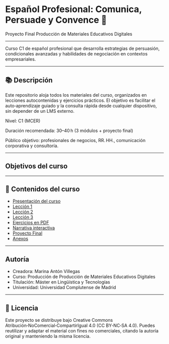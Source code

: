 # Español Profesional: Comunica, Persuade y Convence 💼
Proyecto Final Producción de Materiales Educativos Digitales

---

Curso C1 de español profesional que desarrolla estrategias de persuasión, condicionales avanzadas y habilidades de negociación en contextos empresariales.

---

## 📚 Descripción
Este repositorio aloja todos los materiales del curso, organizados en lecciones autocontenidas y ejercicios prácticos. El objetivo es facilitar el auto‑aprendizaje guiado y la consulta rápida desde cualquier dispositivo, sin depender de un LMS externo.

Nivel: C1 (MCER)

Duración recomendada: 30–40 h (3 módulos + proyecto final)

Público objetivo: profesionales de negocios, RR. HH., comunicación corporativa y consultoría.

---

## Objetivos del curso



---

## 📂 Contenidos del curso
- [Presentación del curso](Presentación/Presentacion.html)
- [Lección 1](Lecciones/Leccion1.md)
- [Lección 2](Lecciones/Leccion2.md)
- [Lección 3](https://github.com/marina-anton/curso_espanol_C1.github.io/blob/main/Lecciones/Leccion3.md)
- [Ejercicios en PDF](Ejercicios)
- [Narrativa interactiva](Narrativa_RenPy)
- [Proyecto Final](Lecciones/ProyectoFinal.md)
- [Anexos](/Anexos/README.md)

---

## Autoría
- Creadora: Marina Antón Villegas
- Curso: Producción de Producción de Materiales Educativos Digitales
- Titulación: Máster en Lingüística y Tecnologías
- Universidad: Universidad Complutense de Madrid

--- 

## 📜 Licencia

Este proyecto se distribuye bajo Creative Commons Atribución‑NoComercial‑CompartirIgual 4.0 (CC BY‑NC‑SA 4.0). Puedes reutilizar y adaptar el material con fines no comerciales, citando la autoría original y manteniendo la misma licencia.

